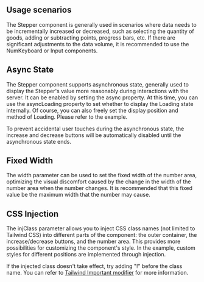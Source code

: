 ## Usage scenarios

The Stepper component is generally used in scenarios where data needs to be incrementally increased or decreased, such as selecting the quantity of goods, adding or subtracting points, progress bars, etc. If there are significant adjustments to the data volume, it is recommended to use the NumKeyboard or Input components.

## Async State

The Stepper component supports asynchronous state, generally used to display the Stepper's value more reasonably during interactions with the server. It can be enabled by setting the async property. At this time, you can use the asyncLoading property to set whether to display the Loading state internally. Of course, you can also freely set the display position and method of Loading. Please refer to the example.

To prevent accidental user touches during the asynchronous state, the increase and decrease buttons will be automatically disabled until the asynchronous state ends.

## Fixed Width

The width parameter can be used to set the fixed width of the number area, optimizing the visual discomfort caused by the change in the width of the number area when the number changes. It is recommended that this fixed value be the maximum width that the number may cause.

## CSS Injection

The injClass parameter allows you to inject CSS class names (not limited to Tailwind CSS) into different parts of the component: the outer container, the increase/decrease buttons, and the number area. This provides more possibilities for customizing the component's style. In the example, custom styles for different positions are implemented through injection.

If the injected class doesn't take effect, try adding "!" before the class name. You can refer to [Tailwind Important modifier](https://tailwindcss.com/docs/configuration#important-modifier) for more information.
